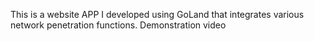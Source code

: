 This is a website APP I developed using GoLand that integrates various network penetration functions.
Demonstration video

